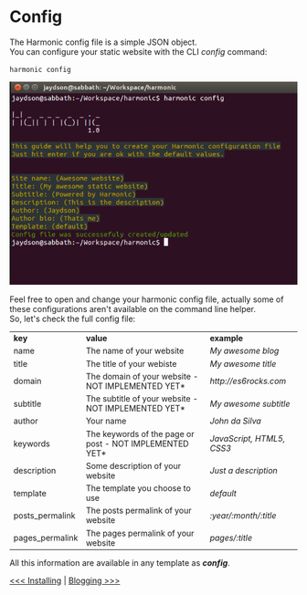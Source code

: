 # Config

The Harmonic config file is a simple JSON object.  
You can configure your static website with the CLI _config_ command:  
```shell
harmonic config
```
![Config](img/config.png)

Feel free to open and change your harmonic config file, actually some of these configurations aren't available on the command line helper.  
So, let's check the full config file:  
<table>
  <tr>
    <td>
       <strong>key</strong>
    </td>
    <td>
       <strong>value</strong>
    </td>
    <td>
       <strong>example</strong>
    </td>
 </tr>
 <tr>
  <tr>
    <td>
       name
    </td>
    <td>
       The name of your website
    </td>
    <td>
       <i>My awesome blog</i>
    </td>
 </tr>
 <tr>
    <td>
       title
    </td>
    <td>
       The title of your webiste
    </td>
    <td>
       <i>My awesome title</i>
    </td>
 </tr>
 <tr>
    <td>
       domain
    </td>
    <td>
       The domain of your website - NOT IMPLEMENTED YET*
    </td>
    <td>
       <i>http://es6rocks.com</i>
    </td>
 </tr>
 <tr>
    <td>
       subtitle
    </td>
    <td>
       The subtitle of your website - NOT IMPLEMENTED YET*
    </td>
    <td>
       <i>My awesome subtitle</i>
    </td>
 </tr>
 <tr>
    <td>
       author
    </td>
    <td>
       Your name
    </td>
    <td>
       <i>John da Silva</i>
    </td>
 </tr>
 <tr>
    <td>
       keywords
    </td>
    <td>
       The keywords of the page or post - NOT IMPLEMENTED YET*
    </td>
    <td>
      <i>JavaScript, HTML5, CSS3</i>
    </td>
 </tr>
 <tr>
    <td>
       description
    </td>
    <td>
       Some description of your website
    </td>
    <td>
       <i>Just a description</i>
    </td>
 </tr>
 <tr>
    <td>
       template
    </td>
    <td>
       The template you choose to use
    </td>
    <td>
      <i>default</i>
    </td>
 </tr>
 <tr>
    <td>
       posts_permalink
    </td>
    <td>
       The posts permalink of your website
    </td>
    <td>
      <i>:year/:month/:title</i>
    </td>
  </tr>
 <tr>
    <td>
       pages_permalink
    </td>
    <td>
       The pages permalink of your website
    </td>
    <td>
       <i>pages/:title</i>
    </td>
  </tr>
</table>

All this information are available in any template as _**config**_.  

[<<< Installing](installing.md) | [Blogging >>>](blogging.md)
